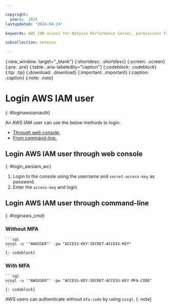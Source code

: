 ```yaml
---

copyright:
  years:  2024
lastupdated: "2024-04-24"

keywords: AWS IAM access for Netezza Performance Server, permissions for Netezza Performance Server, identity and access management for Netezza Performance Server, roles for Netezza Performance Server, actions for Netezza Performance Server, assigning access for Netezza Performance Server

subcollection: netezza

---
```


{:new_window: target="_blank"}
{:shortdesc: .shortdesc}
{:screen: .screen}
{:pre: .pre}
{:table: .aria-labeledby="caption"}
{:codeblock: .codeblock}
{:tip: .tip}
{:download: .download}
{:important: .important}
{:caption: .caption}
{:note: .note}

# Login AWS IAM user
{: #loginawsiamauth}

An AWS IAM user can use the below methods to login:
- [Through web console.](/docs/netezza?topic=netezza-loginawsiamauth#login_awsiam_wc)
- [From command-line.](/docs/netezza?topic=netezza-loginawsiamauth#loginaws_cmd)

## Login AWS IAM user through web console
{: #login_awsiam_wc}


1. Login to the console using the username and `secret-access-key` as password.
1. Enter the `access-key` and login.


## Login AWS IAM user through command-line
{: #loginaws_cmd}

### Without MFA

    ```sql
    nzsql -u '"AWSUSER"' -pw "ACCESS-KEY:SECRET-ACCESS-KEY"
    ```
    {: codeblock}

### With MFA

    ```sql
    nzsql -u '"AWSUSER"' -pw "ACCESS-KEY:SECRET-ACCESS-KEY MFA-CODE"
    ```
    {: codeblock}

AWS users can authenticate without `mfa-code` by using `nzsql`.
{: note}

